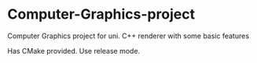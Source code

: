 # Computer-Graphics-project
Computer Graphics project for uni. C++ renderer with some basic features

Has CMake provided. Use release mode.
